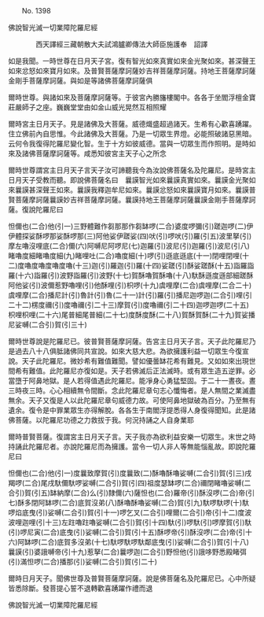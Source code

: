 ﻿　　No. 1398

佛說智光滅一切業障陀羅尼經

　　　　西天譯經三藏朝散大夫試鴻臚卿傳法大師臣施護奉　詔譯


如是我聞。一時世尊在日月天子宮。復有智光如來真實如來金光聚如來。甚深聲王如來忿怒如來寶月如來。及普賢菩薩摩訶薩妙吉祥菩薩摩訶薩。持地王菩薩摩訶薩金剛手菩薩摩訶薩。與如是等諸佛菩薩摩訶薩俱

爾時世尊。與諸如來及菩薩摩訶薩等。于彼宮內勝旛樓閣中。各各于坐閻浮檀金寶莊嚴師子之座。巍巍堂堂由如金山威光晃然互相照耀

爾時宮主日月天子。見是諸佛及大菩薩。威德熾盛超過諸天。生希有心歡喜踴躍。住立佛前內自思惟。今此諸佛及大菩薩。乃是一切眾生界燈。必能照破諸惡黑暗。云何令我復得陀羅尼變化智。生于十方如彼威德。當與一切眾生而作照明。是時如來及諸佛菩薩摩訶薩等。咸悉知彼宮主天子心之所念

爾時世尊謂宮主日月天子言天子汝可諦聽我今為汝說佛菩薩名及陀羅尼。是時宮主日月天子受教而聽。即說佛菩薩名曰　曩謨智光如來曩謨真實如來。曩謨金光聚如來曩謨甚深聲王如來。曩謨我釋迦牟尼如來。曩謨忿怒如來曩謨寶月如來。曩謨普賢菩薩摩訶薩曩謨妙吉祥菩薩摩訶薩。曩謨持地王菩薩摩訶薩曩謨金剛手菩薩摩訶薩。復說陀羅尼曰

怛儞也(二合)他(引一)三野體難作芻那那作芻缽啰(二合)婆度啰彌(引)蹉迦啰(二)伊伊體探娑酥啰那娑酥啰那(三)阿他娑伊蹉娑(四)吠(引)啰吠(引)羅(引五)波里拏(引)摩左嚕沒哩底(二合)儞(六)阿嚩尼阿啰尼(七)迦羅(引)波尼(引)迦羅(引)波尼(引八)睹嚕度細睹嚕度細(九)睹哩吐(二合)嚕度細(十)啰(引)遜底遜底(十一)閉哩閉哩(十二)度嚕度嚕度嚕度嚕(十三)迦(引)羅迦(引)羅(十四)娑蹉(引)酥娑蹉酥(十五)詣羅詣羅(十六)詣羅(引)波野詣羅(引)波野(十七)賀酥嚕賀酥嚕(十八)馱酥遜度遜部細蹉酥阿他娑(引)波儞惹野嚕哩(引)他酥哩(引)枳啰(十九)虞哩摩(二合)虞哩摩(二合二十)虞哩摩(二合)播尼計(引)魯計(引)魯(二十一)計(引)羅(引)播尼迦啰迦(二合引)哩(引二十二)楞度禰(引)度嚕禰(引二十三)摩賀(引)度嚕禰(引二十四)迦啰迦啰(二十五)枳哩枳哩(二十六)尾普細尾普細(二十七)度酥度酥(二十八)賀酥賀酥(二十九)賀娑播尼娑嚩(二合引)賀(引三十)

爾時世尊說是陀羅尼已。彼普賢菩薩摩訶薩。告宮主日月天子言。天子此陀羅尼乃是過去八十八俱胝諸佛同共宣說。如來大慈大悲。為欲擁護利益一切眾生今復宣說。天子此陀羅尼。微妙希有難值難聞。譬如優曇缽花希有難見。又如如來出現世間希有難值。此陀羅尼亦復如是。天子若佛滅后正法滅時。或有眾生造五逆罪。必當墮于阿鼻地獄。是人若得值遇此陀羅尼。能凈身心勇猛堅固。于二十一晝夜。晝三時夜三時。心心相續無令間斷。念此陀羅尼章句志心懺悔者。是人無間之業滅盡無余。天子又復是人以此陀羅尼章句威德力故。可使阿鼻地獄破為百分。乃至無有遺余。復令是中罪業眾生亦得解脫。各各生于南閻浮提悉得人身復得聞知。此是諸佛菩薩。以陀羅尼功德之力救拔于我。何況持誦之人自身業耶

爾時普賢菩薩。復謂宮主日月天子言。天子我亦為欲利益安樂一切眾生。末世之時持誦此陀羅尼者。亦說陀羅尼而為擁護。當令一切人非人等無能惱亂故。即說陀羅尼曰

怛儞也(二合)他(引一)度曩致摩賀(引)度曩致(二)酥嚕酥嚕娑嚩(二合引)賀(引三)戌羯啰(二合)尾戌馱儞馱啰娑嚩(二合引)賀(引四)祖度瑟缽啰(二合)禰閉睹嚕娑嚩(二合引)賀(引五)缽納摩(二合)么(引)隸儞(六)薩怛也(二合)羅帝(引)酥沒啰(二合)帝(引七)酥多閉阿缽啰(二合)底賀沒弟(八)酥嚕酥嚕娑嚩(二合)賀(引九)馱啰馱啰(十)馱啰焰底曳(引)娑嚩(二合引)賀(引十一)啰乞叉(二合引)哩爾(二合引)帝(引十二)度波波哩迦哩(引十三)左跓嚕跓嚕娑嚩(二合引)賀(引十四)馱(引)啰馱(引)啰摩賀(引)馱(引)啰尼寅(二合)底曳(引)娑嚩(二合引)賀(引十五)酥啰帝(引)酥沒啰(二合)帝(引十六)阿缽啰(二合)底賀多沒弟(十七)馱啰馱啰馱鄰底曳(引)娑嚩(二合引)賀(引十八)曩謨(引)婆誐嚩帝(引十九)惹拏(二合)曩啰迦(二合引)野怛他(引)誐哆野悉殿睹弭(引)滿怛啰(二合)播那(引)娑嚩(二合引)賀(引二十)

爾時日月天子。聞佛世尊及普賢菩薩摩訶薩。說是佛菩薩名及陀羅尼已。心中所疑皆悉除斷。發菩提心誓不退轉歡喜踴躍作禮而退

佛說智光滅一切業障陀羅尼經
